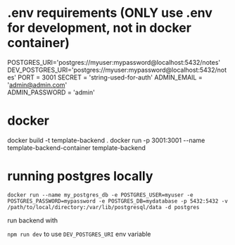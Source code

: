 # .env requirements (ONLY use .env for development, not in docker container)

POSTGRES_URI='postgres://myuser:mypassword@localhost:5432/notes'
DEV_POSTGRES_URI='postgres://myuser:mypassword@localhost:5432/notes'
PORT = 3001
SECRET = 'string-used-for-auth'
ADMIN_EMAIL = 'admin@admin.com'        
ADMIN_PASSWORD = 'admin'  

# docker

docker build -t template-backend .
docker run -p 3001:3001 --name template-backend-container template-backend

# running postgres locally

`docker run --name my_postgres_db -e POSTGRES_USER=myuser -e POSTGRES_PASSWORD=mypassword -e POSTGRES_DB=mydatabase -p 5432:5432 -v /path/to/local/directory:/var/lib/postgresql/data -d postgres`

run backend with

`npm run dev` to use `DEV_POSTGRES_URI` env variable